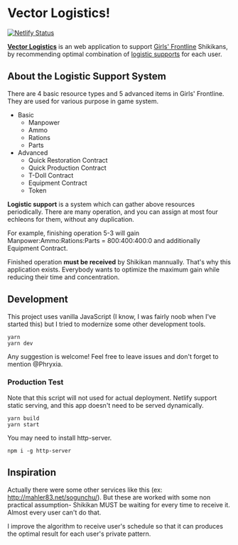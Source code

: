 # Vector Logistics!

[![Netlify Status](https://api.netlify.com/api/v1/badges/dda09e4f-8fc9-4bfe-ab45-a1f0095de554/deploy-status)](https://app.netlify.com/sites/krissvector/deploys)

**[Vector Logistics](https://krissvector.moe/)** is an web application to support [Girls' Frontline](https://gf.sunborngame.com/) Shikikans, by recommending optimal combination of [logistic supports](https://iopwiki.com/wiki/Logistic_Support) for each user.

## About the Logistic Support System

There are 4 basic resource types and 5 advanced items in Girls' Frontline. They are used for various purpose in game system.

- Basic
  - Manpower
  - Ammo
  - Rations
  - Parts
- Advanced
  - Quick Restoration Contract
  - Quick Production Contract
  - T-Doll Contract
  - Equipment Contract
  - Token

**Logistic support** is a system which can gather above resources periodically. There are many operation, and you can assign at most four echleons for them, without any duplication.

For example, finishing operation 5-3 will gain Manpower:Ammo:Rations:Parts = 800:400:400:0 and additionally Equipment Contract.

Finished operation **must be received** by Shikikan mannually. That's why this application exists. Everybody wants to optimize the maximum gain while reducing their time and concentration.

## Development

This project uses vanilla JavaScript (I know, I was fairly noob when I've started this) but I tried to modernize some other development tools.

```
yarn
yarn dev
```

Any suggestion is welcome! Feel free to leave issues and don't forget to mention @Phryxia.

### Production Test

Note that this script will not used for actual deployment. Netlify support static serving, and this app doesn't need to be served dynamically.

```
yarn build
yarn start
```

You may need to install http-server.

```
npm i -g http-server
```

## Inspiration

Actually there were some other services like this (ex: http://mahler83.net/sogunchu/). But these are worked with some non practical assumption- Shikikan MUST be waiting for every time to receive it. Almost every user can't do that.

I improve the algorithm to receive user's schedule so that it can produces the optimal result for each user's private pattern.
